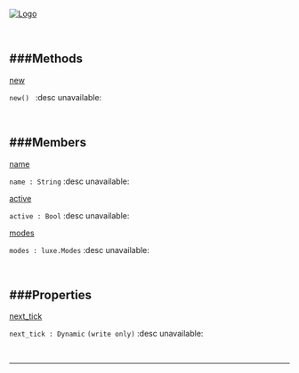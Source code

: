
[![Logo](http://luxeengine.com/images/logo.png)](index.html)




&nbsp;   

<a class="lift" name="Methods" ></a>
###Methods   
---
<a class="lift" name="new" href="#new">new</a>

```new() ```
<span class="small_desc_flat"> :desc unavailable: </span>   

&nbsp;   

<a class="lift" name="Members" ></a>
###Members   
---
<a class="lift" name="name" href="#name">name</a>

```name : String```
<span class="small_desc_flat"> :desc unavailable: </span>   

<a class="lift" name="active" href="#active">active</a>

```active : Bool```
<span class="small_desc_flat"> :desc unavailable: </span>   

<a class="lift" name="modes" href="#modes">modes</a>

```modes : luxe.Modes```
<span class="small_desc_flat"> :desc unavailable: </span>   

&nbsp;   

<a class="lift" name="Properties" ></a>
###Properties   
---
<a class="lift" name="next_tick" href="#next_tick">next_tick</a>

```next_tick : Dynamic```
<span class="small_desc_flat"> `(write only)` :desc unavailable: </span>   



&nbsp;
&nbsp;
&nbsp;

---  


&nbsp;   
&nbsp;   
